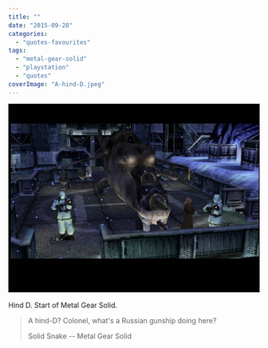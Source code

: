 ```yaml
---
title: ""
date: "2015-09-28"
categories: 
  - "quotes-favourites"
tags: 
  - "metal-gear-solid"
  - "playstation"
  - "quotes"
coverImage: "A-hind-D.jpeg"
---
```


[![](images/A-hind-D.jpeg)](https://davidpeach.co.uk/wp-content/uploads/2023/03/A-hind-D.jpeg)

Hind D. Start of Metal Gear Solid.

> A hind-D? Colonel, what's a Russian gunship doing here?
> 
> Solid Snake -- Metal Gear Solid
